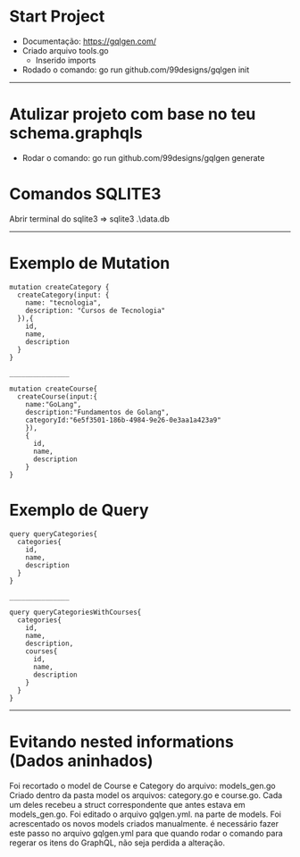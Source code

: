 # Start Project
* Documentação: https://gqlgen.com/
* Criado arquivo tools.go 
    * Inserido imports
* Rodado o comando: go run github.com/99designs/gqlgen init

________________________________________

# Atulizar projeto com base no teu schema.graphqls
* Rodar o comando: go run github.com/99designs/gqlgen generate

# Comandos SQLITE3
Abrir terminal do sqlite3 => sqlite3 .\data.db

_______

# Exemplo de Mutation

```
mutation createCategory {
  createCategory(input: {
    name: "tecnologia", 
    description: "Cursos de Tecnologia"
  }),{
    id,
    name,
    description
  }
}

_______________

mutation createCourse{
  createCourse(input:{
    name:"GoLang",
    description:"Fundamentos de Golang",
    categoryId:"6e5f3501-186b-4984-9e26-0e3aa1a423a9"
    }),
    {
      id,
      name,
      description
    }
}
```

# Exemplo de Query

```
query queryCategories{
  categories{
    id,
    name,
    description
  }
}

_______________

query queryCategoriesWithCourses{
  categories{
    id,
    name,
    description,
    courses{
      id,
      name,
      description
    }
  }
}

```

_____________________

# Evitando nested informations (Dados aninhados)
Foi recortado o model de Course e Category do arquivo: models_gen.go
Criado dentro da pasta model os arquivos: category.go e course.go.
Cada um deles recebeu a struct correspondente que antes estava em models_gen.go.
Foi editado o arquivo gqlgen.yml.
na parte de models. Foi acrescentado os novos models criados manualmente.
é necessário fazer este passo no arquivo gqlgen.yml para que quando rodar o comando
para regerar os itens do GraphQL, não seja perdida a alteração.